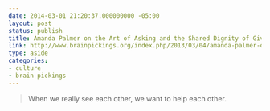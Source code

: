 ```yaml
---
date: 2014-03-01 21:20:37.000000000 -05:00
layout: post
status: publish
title: Amanda Palmer on the Art of Asking and the Shared Dignity of Giving and Receiving
link: http://www.brainpickings.org/index.php/2013/03/04/amanda-palmer-on-the-art-of-asking-ted/
type: aside
categories:
- culture
- brain pickings
---
```

> When we really see each other, we want to help each other.
